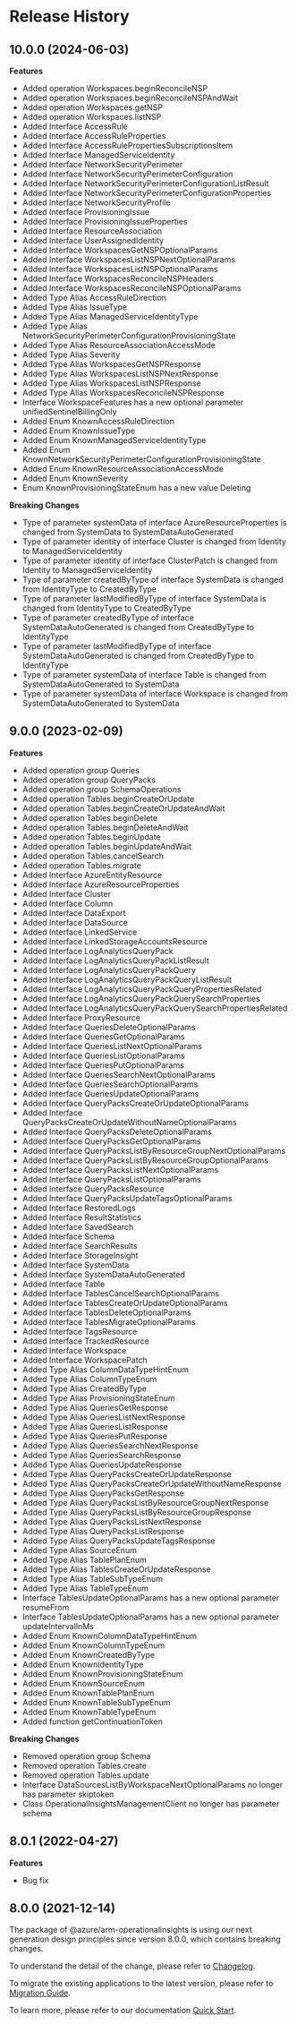 # Release History
    
## 10.0.0 (2024-06-03)
    
**Features**

  - Added operation Workspaces.beginReconcileNSP
  - Added operation Workspaces.beginReconcileNSPAndWait
  - Added operation Workspaces.getNSP
  - Added operation Workspaces.listNSP
  - Added Interface AccessRule
  - Added Interface AccessRuleProperties
  - Added Interface AccessRulePropertiesSubscriptionsItem
  - Added Interface ManagedServiceIdentity
  - Added Interface NetworkSecurityPerimeter
  - Added Interface NetworkSecurityPerimeterConfiguration
  - Added Interface NetworkSecurityPerimeterConfigurationListResult
  - Added Interface NetworkSecurityPerimeterConfigurationProperties
  - Added Interface NetworkSecurityProfile
  - Added Interface ProvisioningIssue
  - Added Interface ProvisioningIssueProperties
  - Added Interface ResourceAssociation
  - Added Interface UserAssignedIdentity
  - Added Interface WorkspacesGetNSPOptionalParams
  - Added Interface WorkspacesListNSPNextOptionalParams
  - Added Interface WorkspacesListNSPOptionalParams
  - Added Interface WorkspacesReconcileNSPHeaders
  - Added Interface WorkspacesReconcileNSPOptionalParams
  - Added Type Alias AccessRuleDirection
  - Added Type Alias IssueType
  - Added Type Alias ManagedServiceIdentityType
  - Added Type Alias NetworkSecurityPerimeterConfigurationProvisioningState
  - Added Type Alias ResourceAssociationAccessMode
  - Added Type Alias Severity
  - Added Type Alias WorkspacesGetNSPResponse
  - Added Type Alias WorkspacesListNSPNextResponse
  - Added Type Alias WorkspacesListNSPResponse
  - Added Type Alias WorkspacesReconcileNSPResponse
  - Interface WorkspaceFeatures has a new optional parameter unifiedSentinelBillingOnly
  - Added Enum KnownAccessRuleDirection
  - Added Enum KnownIssueType
  - Added Enum KnownManagedServiceIdentityType
  - Added Enum KnownNetworkSecurityPerimeterConfigurationProvisioningState
  - Added Enum KnownResourceAssociationAccessMode
  - Added Enum KnownSeverity
  - Enum KnownProvisioningStateEnum has a new value Deleting

**Breaking Changes**

  - Type of parameter systemData of interface AzureResourceProperties is changed from SystemData to SystemDataAutoGenerated
  - Type of parameter identity of interface Cluster is changed from Identity to ManagedServiceIdentity
  - Type of parameter identity of interface ClusterPatch is changed from Identity to ManagedServiceIdentity
  - Type of parameter createdByType of interface SystemData is changed from IdentityType to CreatedByType
  - Type of parameter lastModifiedByType of interface SystemData is changed from IdentityType to CreatedByType
  - Type of parameter createdByType of interface SystemDataAutoGenerated is changed from CreatedByType to IdentityType
  - Type of parameter lastModifiedByType of interface SystemDataAutoGenerated is changed from CreatedByType to IdentityType
  - Type of parameter systemData of interface Table is changed from SystemDataAutoGenerated to SystemData
  - Type of parameter systemData of interface Workspace is changed from SystemDataAutoGenerated to SystemData
    
    
## 9.0.0 (2023-02-09)
    
**Features**

  - Added operation group Queries
  - Added operation group QueryPacks
  - Added operation group SchemaOperations
  - Added operation Tables.beginCreateOrUpdate
  - Added operation Tables.beginCreateOrUpdateAndWait
  - Added operation Tables.beginDelete
  - Added operation Tables.beginDeleteAndWait
  - Added operation Tables.beginUpdate
  - Added operation Tables.beginUpdateAndWait
  - Added operation Tables.cancelSearch
  - Added operation Tables.migrate
  - Added Interface AzureEntityResource
  - Added Interface AzureResourceProperties
  - Added Interface Cluster
  - Added Interface Column
  - Added Interface DataExport
  - Added Interface DataSource
  - Added Interface LinkedService
  - Added Interface LinkedStorageAccountsResource
  - Added Interface LogAnalyticsQueryPack
  - Added Interface LogAnalyticsQueryPackListResult
  - Added Interface LogAnalyticsQueryPackQuery
  - Added Interface LogAnalyticsQueryPackQueryListResult
  - Added Interface LogAnalyticsQueryPackQueryPropertiesRelated
  - Added Interface LogAnalyticsQueryPackQuerySearchProperties
  - Added Interface LogAnalyticsQueryPackQuerySearchPropertiesRelated
  - Added Interface ProxyResource
  - Added Interface QueriesDeleteOptionalParams
  - Added Interface QueriesGetOptionalParams
  - Added Interface QueriesListNextOptionalParams
  - Added Interface QueriesListOptionalParams
  - Added Interface QueriesPutOptionalParams
  - Added Interface QueriesSearchNextOptionalParams
  - Added Interface QueriesSearchOptionalParams
  - Added Interface QueriesUpdateOptionalParams
  - Added Interface QueryPacksCreateOrUpdateOptionalParams
  - Added Interface QueryPacksCreateOrUpdateWithoutNameOptionalParams
  - Added Interface QueryPacksDeleteOptionalParams
  - Added Interface QueryPacksGetOptionalParams
  - Added Interface QueryPacksListByResourceGroupNextOptionalParams
  - Added Interface QueryPacksListByResourceGroupOptionalParams
  - Added Interface QueryPacksListNextOptionalParams
  - Added Interface QueryPacksListOptionalParams
  - Added Interface QueryPacksResource
  - Added Interface QueryPacksUpdateTagsOptionalParams
  - Added Interface RestoredLogs
  - Added Interface ResultStatistics
  - Added Interface SavedSearch
  - Added Interface Schema
  - Added Interface SearchResults
  - Added Interface StorageInsight
  - Added Interface SystemData
  - Added Interface SystemDataAutoGenerated
  - Added Interface Table
  - Added Interface TablesCancelSearchOptionalParams
  - Added Interface TablesCreateOrUpdateOptionalParams
  - Added Interface TablesDeleteOptionalParams
  - Added Interface TablesMigrateOptionalParams
  - Added Interface TagsResource
  - Added Interface TrackedResource
  - Added Interface Workspace
  - Added Interface WorkspacePatch
  - Added Type Alias ColumnDataTypeHintEnum
  - Added Type Alias ColumnTypeEnum
  - Added Type Alias CreatedByType
  - Added Type Alias ProvisioningStateEnum
  - Added Type Alias QueriesGetResponse
  - Added Type Alias QueriesListNextResponse
  - Added Type Alias QueriesListResponse
  - Added Type Alias QueriesPutResponse
  - Added Type Alias QueriesSearchNextResponse
  - Added Type Alias QueriesSearchResponse
  - Added Type Alias QueriesUpdateResponse
  - Added Type Alias QueryPacksCreateOrUpdateResponse
  - Added Type Alias QueryPacksCreateOrUpdateWithoutNameResponse
  - Added Type Alias QueryPacksGetResponse
  - Added Type Alias QueryPacksListByResourceGroupNextResponse
  - Added Type Alias QueryPacksListByResourceGroupResponse
  - Added Type Alias QueryPacksListNextResponse
  - Added Type Alias QueryPacksListResponse
  - Added Type Alias QueryPacksUpdateTagsResponse
  - Added Type Alias SourceEnum
  - Added Type Alias TablePlanEnum
  - Added Type Alias TablesCreateOrUpdateResponse
  - Added Type Alias TableSubTypeEnum
  - Added Type Alias TableTypeEnum
  - Interface TablesUpdateOptionalParams has a new optional parameter resumeFrom
  - Interface TablesUpdateOptionalParams has a new optional parameter updateIntervalInMs
  - Added Enum KnownColumnDataTypeHintEnum
  - Added Enum KnownColumnTypeEnum
  - Added Enum KnownCreatedByType
  - Added Enum KnownIdentityType
  - Added Enum KnownProvisioningStateEnum
  - Added Enum KnownSourceEnum
  - Added Enum KnownTablePlanEnum
  - Added Enum KnownTableSubTypeEnum
  - Added Enum KnownTableTypeEnum
  - Added function getContinuationToken

**Breaking Changes**

  - Removed operation group Schema
  - Removed operation Tables.create
  - Removed operation Tables.update
  - Interface DataSourcesListByWorkspaceNextOptionalParams no longer has parameter skiptoken
  - Class OperationalInsightsManagementClient no longer has parameter schema
    
## 8.0.1 (2022-04-27)

**Features**

  - Bug fix

## 8.0.0 (2021-12-14)

The package of @azure/arm-operationalinsights is using our next generation design principles since version 8.0.0, which contains breaking changes.

To understand the detail of the change, please refer to [Changelog](https://aka.ms/js-track2-changelog).

To migrate the existing applications to the latest version, please refer to [Migration Guide](https://aka.ms/js-track2-migration-guide).

To learn more, please refer to our documentation [Quick Start](https://aka.ms/azsdk/js/mgmt/quickstart).
